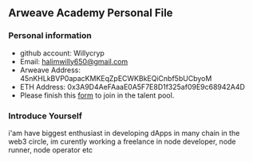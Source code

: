 ## Arweave Academy Personal File

### Personal information

- github account: Willycryp
- Email: halimwilly650@gmail.com
- Arweave Address: 45nKHLkBVP0apacKMKEqZpECWKBkEQiCnbf5bUCbyoM
- ETH Address: 0x3A9D4AeFAaaE0A5F7E8D1f325af09E9c68942A4D
- Please finish this [form](https://docs.google.com/forms/d/e/1FAIpQLSfWA5fIIcBgmRppm3jNz5vmf9Mai_QMVil-2pO4r7YKn_Zhtw/viewform?usp=sf_link) to join in the talent pool.

### Introduce Yourself
 i'am have biggest enthusiast in developing dApps in many chain in the web3 circle, im curently working a freelance in node developer, node runner, node operator etc
